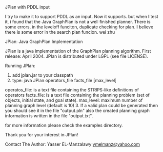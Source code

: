 JPlan with PDDL input

I try to make it to support PDDL as an input. 
Now it supports. but when I test it, i found that the
Java GraphPlan is not a well finished planner.
There is some errors, in the leveloff funciton, duplicate checking for plan.
I believe there is some error in the search plan funcion.
   wei zhu


JPlan: Java GraphPlan Implementation

JPlan is a java implementation of the GraphPlan planning algorithm.
First release: April 2004.
JPlan is distributed under LGPL (see file LICENSE).

Running JPlan: 
1. add jplan.jar to your classpath
2. type:
   java JPlan operators_file facts_file [max_level]
  
 operatos_file: is a text file containing the STRIPS-like definitions of operators
 facts_file: is a text file containing the planning problem (set of objects, initial state, 
   and goal state).
 max_level: maximum number of planning graph level (default is 10)
3. If a valid plan could be generated then you should see it in the file "output.pln"
   also the created planning graph information is written in the file "output.txt".

for more information please check the examples directory.


Thank you for your interest in JPlan!

Contact The Author:
Yasser EL-Manzalawy
ymelmanz@yahoo.com
